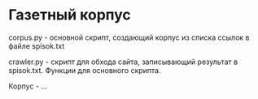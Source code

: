 # Газетный корпус
corpus.py - основной скрипт, создающий корпус из списка ссылок в файле spisok.txt

crawler.py - скрипт для обхода сайта, записывающий результат в spisok.txt. Функции для основного скрипта.

Корпус - ...
